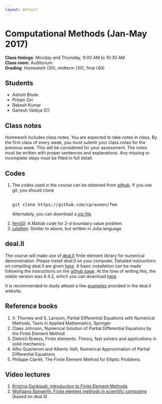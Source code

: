 ```yaml
---
layout: default
---
```


# Computational Methods (Jan-May 2017)

**Class timings**: Monday and Thursday, 9:00 AM to 10:30 AM<br/>
**Class room**: Auditorium<br/>
**Grading**: Homework (30), midterm (30), final (40)

## Students

* Ashish Bhole
* Pritam Giri
* Rakesh Kumar
* Ganesh Vaidya (C)

## Class notes

Homework includes class notes. You are expected to take notes in class. By the first class of every week, you must submit your class notes for the previous week. This will be considered for your assessment. The notes must be written with proper sentences and explanations. Any missing or incomplete steps must be filled in full detail.

## Codes

<ol>

<li>
The codes used in the course can be obtained from <a href="https://github.com/cpraveen/fem">github</a>. If you use git, you should clone </br> </br>

<pre>
git clone https://github.com/cpraveen/fem
</pre>

Alternately, you can download a <a href="https://github.com/cpraveen/fem/archive/master.zip">zip file</a>.
</li>

<li>
<a href="http://www.github.com/cpraveen/fem50" target=_blank>fem50</a>: A Matlab code for 2-d boundary value problem.
</li>

<li>
<a href="http://www.github.com/cpraveen/juliafem" target=_blank>juliafem</a>: Similar to above, but written in Julia language.
</li>

</ol>

## deal.II

The course will make use of [deal.II](http://www.dealii.org) finite element library for numerical demonstration. Please install deal.II on your computer. Detailed instructions on compiling deal.II are given [here](http://www.dealii.org/developer/readme.html). A basic installation can be made following the instructions on the [github page](http://www.github.com/cpraveen/fem). At the time of writing this, the stable version was 8.4.2, which you can download [here](https://github.com/dealii/dealii/releases).

It is recommended to study atleast a few [examples](http://www.dealii.org/developer/doxygen/deal.II/Tutorial.html#list) provided in the deal.II website.

## Reference books

<ol>

<li>
V. Thomee and S. Larsson, Partial Differential Equations with Numerical Methods, Texts in Applied Mathematics, Springer
</li>

<li>
Claes Johnson, Numerical Solution of Partial Differential Equations by the      Finite Element Method.
</li>

<li>
Dietrich Braess, Finite elements: Theory, fast solvers and applications in      solid mechanics.
</li>

<li>
Alfio Quarteroni and Alberto Valli, Numerical Approximation of Partial          Differential Equations
</li>

<li>
Philippe Ciarlet, The Finite Element Method for Elliptic Problems.
</li>

</ol>

## Video lectures

<ol>

<li>
<a href="https://open.umich.edu/find/open-educational-resources/engineering/introduction-finite-element-methods" target="_blank">Krishna Garikipati: Introduction to Finite Element   Methods</a>
</li>

<li>
<a href="http://www.math.colostate.edu/~bangerth/videos.html"                   target="_blank">Wolfgang Bangerth: Finite element methods in scientific         computing</a> (based on deal.II)
</li>

</ol>
